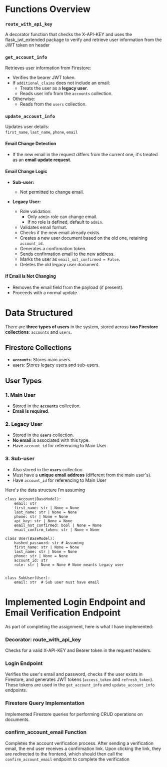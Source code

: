 
# Functions Overview
### `route_with_api_key`
A decorator function that checks the X-API-KEY and uses the flask_jwt_extended package to verify and retrieve user information from the JWT token on header

### `get_account_info`

Retrieves user information from Firestore:

- Verifies the bearer JWT token.
- If `additional_claims` does not include an email:
  - Treats the user as a **legacy user**.
  - Reads user info from the `accounts` collection.
- Otherwise:
  - Reads from the `users` collection.

### `update_account_info`

Updates user details:  
`first_name`, `last_name`, `phone`, `email`

#### Email Change Detection

- If the new email in the request differs from the current one, it's treated as an **email update request**.

#### Email Change Logic

- **Sub-user:**
  - Not permitted to change email.

- **Legacy User:**
  - Role validation:
    - Only `admin` role can change email.
    - If no role is defined, default to `admin`.
  - Validates email format.
  - Checks if the new email already exists.
  - Creates a new user document based on the old one, retaining `account_id`.
  - Generates a confirmation token.
  - Sends confirmation email to the new address.
  - Marks the user as `email_not_confirmed = False`.
  - Deletes the old legacy user document.

#### If Email Is Not Changing

- Removes the email field from the payload (if present).
- Proceeds with a normal update.



# Data Structured
There are **three types of users** in the system, stored across **two Firestore collections**: `accounts` and `users`.
## Firestore Collections
- **`accounts`**: Stores main users.
- **`users`**: Stores legacy users and sub-users.

## User Types
### 1. Main User
- Stored in the **`accounts`** collection.
- **Email is required**.

### 2. Legacy User
- Stored in the **`users`** collection.
- **No email** is associated with this type.
- Have `account_id` for referencing to Main User

### 3. Sub-user
- Also stored in the **`users`** collection.
- Must have a **unique email address** (different from the main user's).
- Have `account_id` for referencing to Main User

Here's the data structure I’m assuming
```
class Account(BaseModel):
    email: str
    first_name: str | None = None
    last_name: str | None = None
    phone: str | None = None
    api_key: str | None = None
    email_not_confirmed: bool | None = None
    email_confirm_token: str | None = None

class User(BaseModel):
    hashed_password: str # Assuming
    first_name: str | None = None
    last_name: str | None = None
    phone: str | None = None
    account_id: str
    role: str | None = None # None meants Legacy user


class SubUser(User):
    email: str  # Sub user must have email
```

# Implemented Login Endpoint and Email Verification Endpoint
As part of completing the assignment, here is what I have implemented:
### Decorator: route_with_api_key
Checks for a valid X-API-KEY and Bearer token in the request headers.

### Login Endpoint
Verifies the user's email and password, checks if the user exists in Firestore, and generates JWT tokens (`access_token` and `refresh_token`). These tokens are used in the `get_account_info` and `update_account_info` endpoints.

### Firestore Query Implementation
Implemented Firestore queries for performing CRUD operations on documents.

### confirm_account_email Function
Completes the account verification process. After sending a verification email, the end user receives a confirmation link. Upon clicking the link, they are redirected to the frontend, which should then call the `confirm_account_email` endpoint to complete the verification